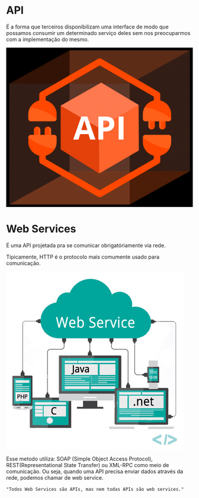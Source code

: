 # API

 É a forma que terceiros disponibilizam uma interface de modo que possamos consumir um determinado serviço deles sem nos preocuparmos com a implementação do mesmo.

![1694874252396](image/apivswebservice/1694874252396.png)

# Web Services

 É uma API projetada pra se comunicar obrigatóriamente via rede.

Tipicamente, HTTP é o protocolo mais comumente usado para comunicação.

![1694874750410](image/apivswebservice/1694874750410.png)

Esse metodo utiliza: SOAP (Simple Object Access Protocol), REST(Representational State Transfer) ou XML-RPC como meio de comunicação. Ou seja, quando uma API precisa enviar dados através da rede, podemos chamar de web service.


```
"Todos Web Services são APIs, mas nem todas APIs são web services."
```
